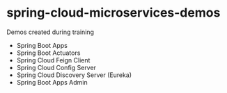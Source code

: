 # spring-cloud-microservices-demos

Demos created during training

* Spring Boot Apps
* Spring Boot Actuators
* Spring Cloud Feign Client
* Spring Cloud Config Server
* Spring Cloud Discovery Server (Eureka)
* Spring Boot Apps Admin
